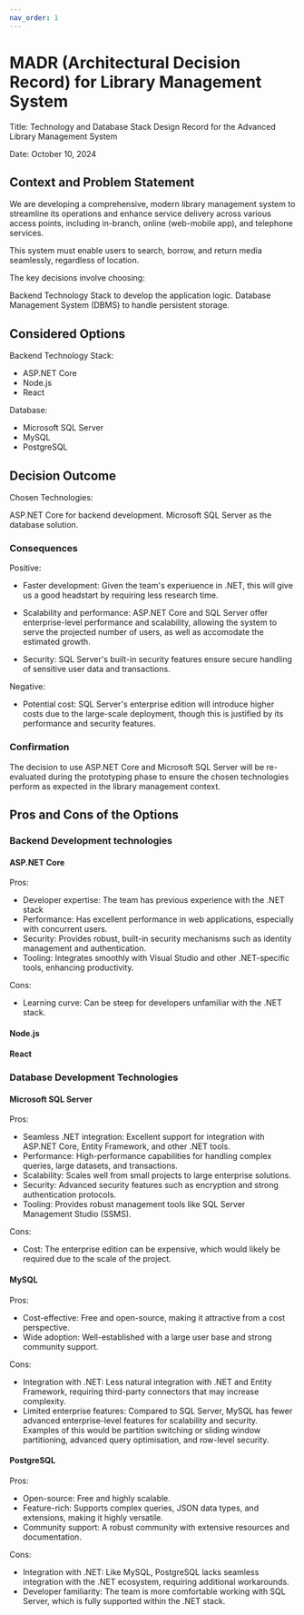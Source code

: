 ```yaml
---
nav_order: 1
---
```

# MADR (Architectural Decision Record) for Library Management System

Title: Technology and Database Stack Design Record for the Advanced Library Management System

Date: October 10, 2024

## Context and Problem Statement

We are developing a comprehensive, modern library management system to streamline its
operations and enhance service delivery across various access points, including in-branch, online
(web-mobile app), and telephone services.

This system must enable users to search, borrow, and return media seamlessly, regardless of location.

The key decisions involve choosing:

Backend Technology Stack to develop the application logic.
Database Management System (DBMS) to handle persistent storage.

## Considered Options

Backend Technology Stack:

* ASP.NET Core
* Node.js
* React

Database:

* Microsoft SQL Server
* MySQL
* PostgreSQL

## Decision Outcome

Chosen Technologies:

ASP.NET Core for backend development.
Microsoft SQL Server as the database solution.

### Consequences

Positive:

* Faster development: Given the team's experiuence in .NET, this will give us a good headstart by requiring less research time.

* Scalability and performance: ASP.NET Core and SQL Server offer enterprise-level performance and scalability, allowing the system to serve the projected number of users, as well as accomodate the estimated growth.
* Security: SQL Server's built-in security features ensure secure handling of sensitive user data and transactions.

Negative:

* Potential cost: SQL Server's enterprise edition will introduce higher costs due to the large-scale deployment, though this is justified by its performance and security features.

### Confirmation

The decision to use ASP.NET Core and Microsoft SQL Server will be re-evaluated during the prototyping phase to ensure the chosen technologies perform as expected in the library management context.

## Pros and Cons of the Options

### Backend Development technologies

#### ASP.NET Core

Pros:

* Developer expertise: The team has previous experience with the .NET stack
* Performance: Has excellent performance in web applications, especially with concurrent users.
* Security: Provides robust, built-in security mechanisms such as identity management and authentication.
* Tooling: Integrates smoothly with Visual Studio and other .NET-specific tools, enhancing productivity.

Cons:

* Learning curve: Can be steep for developers unfamiliar with the .NET stack.

#### Node.js

#### React

### Database Development Technologies

#### Microsoft SQL Server

Pros:

* Seamless .NET integration: Excellent support for integration with ASP.NET Core, Entity Framework, and other .NET tools.
* Performance: High-performance capabilities for handling complex queries, large datasets, and transactions.
* Scalability: Scales well from small projects to large enterprise solutions.
* Security: Advanced security features such as encryption and strong authentication protocols.
* Tooling: Provides robust management tools like SQL Server Management Studio (SSMS).

Cons:

* Cost: The enterprise edition can be expensive, which would likely be required due to the scale of the project.

#### MySQL

Pros:

* Cost-effective: Free and open-source, making it attractive from a cost perspective.
* Wide adoption: Well-established with a large user base and strong community support.

Cons:

* Integration with .NET: Less natural integration with .NET and Entity Framework, requiring third-party connectors that may increase complexity.
* Limited enterprise features: Compared to SQL Server, MySQL has fewer advanced enterprise-level features for scalability and security. Examples of this would be partition switching or sliding window partitioning, advanced query optimisation, and row-level security.

#### PostgreSQL

Pros:

* Open-source: Free and highly scalable.
* Feature-rich: Supports complex queries, JSON data types, and extensions, making it highly versatile.
* Community support: A robust community with extensive resources and documentation.

Cons:

* Integration with .NET: Like MySQL, PostgreSQL lacks seamless integration with the .NET ecosystem, requiring additional workarounds.
* Developer familiarity: The team is more comfortable working with SQL Server, which is fully supported within the .NET stack.
